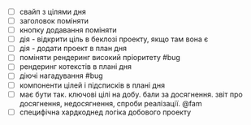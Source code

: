 - [ ] свайп з цілями дня
- [ ] заголовок поміняти
- [ ] кнопку додавання поміняти
- [ ] дія - відкрити ціль в беклозі проекту, якщо там вона є
- [ ] дія - додати проект в план дня
- [ ] поміняти рендеринг високий пріоритету #bug
- [ ] рендеринг котекстів в плані дня
- [ ] діючі нагадування #bug
- [ ] компоненти цілей і підсписків в плані дня
- [ ] має бути так. ключові цілі на добу. бали за досягнення. звіт про досягнення, недосягнення, спроби реалізації. @fam
- [ ] специфічна хардкоднед логіка добового проекту
